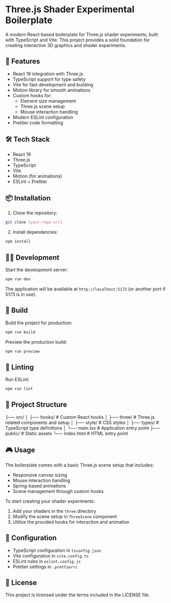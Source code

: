 # Three.js Shader Experimental Boilerplate

A modern React-based boilerplate for Three.js shader experiments, built with TypeScript and Vite. This project provides a solid foundation for creating interactive 3D graphics and shader experiments.

## 🚀 Features

- React 19 integration with Three.js
- TypeScript support for type safety
- Vite for fast development and building
- Motion library for smooth animations
- Custom hooks for:
  - Element size management
  - Three.js scene setup
  - Mouse interaction handling
- Modern ESLint configuration
- Prettier code formatting

## 🛠️ Tech Stack

- React 19
- Three.js
- TypeScript
- Vite
- Motion (for animations)
- ESLint + Prettier

## 📦 Installation

1. Clone the repository:

```bash
git clone [your-repo-url]
```

2. Install dependencies:

```bash
npm install
```

## 🏃‍♂️ Development

Start the development server:

```bash
npm run dev
```

The application will be available at `http://localhost:5173` (or another port if 5173 is in use).

## 🔨 Build

Build the project for production:

```bash
npm run build
```

Preview the production build:

```bash
npm run preview
```

## 🧹 Linting

Run ESLint:

```bash
npm run lint
```

## 📁 Project Structure

├── src/
│ ├── hooks/ # Custom React hooks
│ ├── three/ # Three.js related components and setup
│ ├── style/ # CSS styles
│ ├── types/ # TypeScript type definitions
│ └── main.tsx # Application entry point
├── public/ # Static assets
└── index.html # HTML entry point

## 🎮 Usage

The boilerplate comes with a basic Three.js scene setup that includes:

- Responsive canvas sizing
- Mouse interaction handling
- Spring-based animations
- Scene management through custom hooks

To start creating your shader experiments:

1. Add your shaders in the `three` directory
2. Modify the scene setup in `ThreeScene` component
3. Utilize the provided hooks for interaction and animation

## 🔧 Configuration

- TypeScript configuration in `tsconfig.json`
- Vite configuration in `vite.config.ts`
- ESLint rules in `eslint.config.js`
- Prettier settings in `.prettierrc`

## 📄 License

This project is licensed under the terms included in the LICENSE file.
